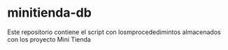 # minitienda-db
Este repositorio contiene el script con losmprocededimintos almacenados con los proyecto Mini Tienda
